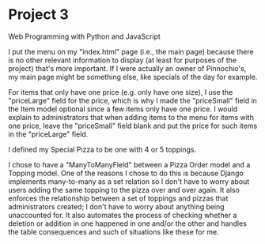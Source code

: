 # Project 3

Web Programming with Python and JavaScript

I put the menu on my "index.html" page (i.e., the main page) because there is no
other relevant information to display (at least for purposes of the project) that's
more important. If I were actually an owner of Pinnochio's, my main page might
be something else, like specials of the day for example.

For items that only have one price (e.g. only have one size), I use the "priceLarge"
field for the price, which is why I made the "priceSmall" field in the Item model
optional since a few items only have one price. I would explain to administrators
that when adding items to the menu for items with one price, leave the "priceSmall"
field blank and put the price for such items in the "priceLarge" field.

I defined my Special Pizza to be one with 4 or 5 toppings.

I chose to have a "ManyToManyField" between a Pizza Order model and a Topping
model. One of the reasons I chose to do this is because Django implements
many-to-many as a set relation so I don't have to worry about users adding the
same topping to the pizza over and over again. It also enforces the relationship
between a set of toppings and pizzas that administrators created; I don't have to
worry about anything being unaccounted for. It also automates the process of
checking whether a deletion or addition in one happened in one and/or the other
and handles the table consequences and such of situations like these for me.
